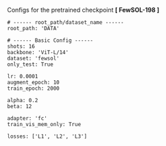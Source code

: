 Configs for the pretrained checkpoint **[ FewSOL-198 ]**
```
# ------ root_path/dataset_name ------
root_path: 'DATA'

# ------ Basic Config ------
shots: 16
backbone: 'ViT-L/14'
dataset: 'fewsol'
only_test: True

lr: 0.0001
augment_epoch: 10
train_epoch: 2000

alpha: 0.2
beta: 12

adapter: 'fc'
train_vis_mem_only: True

losses: ['L1', 'L2', 'L3']
```